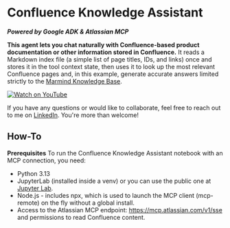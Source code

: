 # Confluence Knowledge Assistant
_**Powered by Google ADK & Atlassian MCP**_

**This agent lets you chat naturally with Confluence-based product documentation or other information stored in Confluence.** It reads a Markdown index file (a simple list of page titles, IDs, and links) once and stores it in the tool context state, then uses it to look up the most relevant Confluence pages and, in this example, generate accurate answers limited strictly to the [Marmind Knowledge Base](https://knowledgebase.marmind.com/kb/).

[![Watch on YouTube](https://img.shields.io/badge/Watch%20on-YouTube-red?logo=youtube&style=for-the-badge)](https://youtu.be/40ni6oilunQ) 

If you have any questions or would like to collaborate, feel free to reach out to me on [LinkedIn](https://www.linkedin.com/in/jenya-stoeva-60477249/). You're more than welcome!

## How-To

**Prerequisites**
To run the Confluence Knowledge Assistant notebook with an MCP connection, you need:

* Python 3.13
* JupyterLab (installed inside a venv) or you can use the public one at [Jupyter Lab](https://jupyter.org/try-jupyter/lab/).
* Node.js - includes npx, which is used to launch the MCP client (mcp-remote) on the fly without a global install.
* Access to the Atlassian MCP endpoint: https://mcp.atlassian.com/v1/sse and permissions to read Confluence content.



